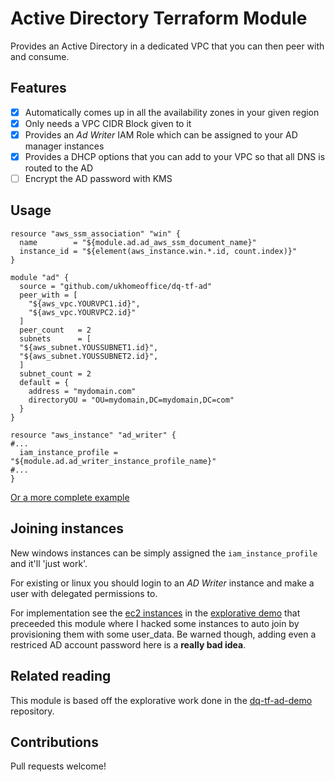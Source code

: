 # Active Directory Terraform Module

Provides an Active Directory in a dedicated VPC that you can then peer with and consume.

## Features

  - [x] Automatically comes up in all the availability zones in your given region
  - [x] Only needs a VPC CIDR Block given to it
  - [x] Provides an *Ad Writer* IAM Role which can be assigned to your AD manager instances
  - [x] Provides a DHCP options that you can add to your VPC so that all DNS is routed to the AD
  - [ ] Encrypt the AD password with KMS

## Usage
```hcl
resource "aws_ssm_association" "win" {
  name        = "${module.ad.ad_aws_ssm_document_name}"
  instance_id = "${element(aws_instance.win.*.id, count.index)}"
}

module "ad" {
  source = "github.com/ukhomeoffice/dq-tf-ad"
  peer_with = [
    "${aws_vpc.YOURVPC1.id}",
    "${aws_vpc.YOURVPC2.id}"
  ]
  peer_count   = 2
  subnets      = [
  "${aws_subnet.YOUSSUBNET1.id}",
  "${aws_subnet.YOUSSUBNET2.id}",
  ]
  subnet_count = 2
  default = {
    address = "mydomain.com"
    directoryOU = "OU=mydomain,DC=mydomain,DC=com"
  }
}

resource "aws_instance" "ad_writer" {
#...
  iam_instance_profile = "${module.ad.ad_writer_instance_profile_name}"
#...
}

```
[Or a more complete example](example/main.tf)


## Joining instances
New windows instances can be simply assigned the `iam_instance_profile` and it'll 'just work'.

For existing or linux you should login to an *AD Writer* instance and make a user with delegated permissions to.

For implementation see the [ec2 instances](https://github.com/UKHomeOffice/dq-tf-ad-demo/blob/master/ec2_instances.tf) in the [explorative demo](https://github.com/UKHomeOffice/dq-tf-ad-demo) that preceeded this module where I hacked some instances to auto join by provisioning them with some user_data. Be warned though, adding even a restriced AD account password here is a **really bad idea**.

## Related reading
This module is based off the explorative work done in the [dq-tf-ad-demo](https://github.com/UKHomeOffice/dq-tf-ad-demo) repository.

## Contributions
Pull requests welcome!